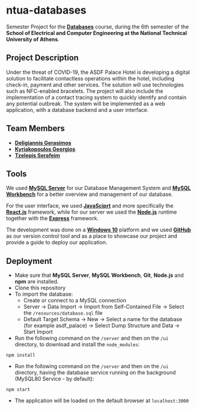# ntua-databases

Semester Project for the [**Databases**](https://www.ece.ntua.gr/en/undergraduate/courses/3123) course, during the 6th semester of the **School of Electrical and Computer Engineering at the National Technical University of Athens**.

## Project Description
Under the threat of COVID-19, the ASDF Palace Hotel is developing a digital solution to facilitate contactless operations within the hotel, including check-in, payment and other services. The solution will use technologies such as NFC-enabled bracelets. The project will also include the implementation of a contact tracing system to quickly identify and contain any potential outbreak. The system will be implemented as a web application, with a database backend and a user interface.

## Team Members
- [**Deligiannis Gerasimos**](https://github.com/GerasimosDel)
- [**Kyriakopoulos Georgios**](https://github.com/geokyr)
- [**Tzelepis Serafeim**](https://github.com/sertze)

## Tools
We used [**MySQL Server**](https://dev.mysql.com/downloads/mysql/) for our Database Management System and [**MySQL Workbench**](https://www.mysql.com/products/workbench/) for a better overview and management of our database.

For the user interface, we used [**JavaSciprt**](https://www.javascript.com/) and more specifically the [**React.js**](https://reactjs.org/) framework, while for our server we used the [**Node.js**](https://nodejs.org/en/) runtime together with the [**Express**](http://expressjs.com/) framework.

The development was done on a [**Windows 10**](https://www.microsoft.com/en-us/software-download/windows10ISO) platform and we used [**GitHub**](https://github.com/) as our version control tool and as a place to showcase our project and provide a guide to deploy our application.

## Deployment
- Make sure that **MySQL Server**, **MySQL Workbench**, **Git**, **Node.js** and **npm** are installed.
- Clone this repository
- To import the database:
  - Create or connect to a MySQL connection
  - Server → Data Import → Import from Self-Contained File → Select the `/resources/database.sql` file
  - Default Target Schema → New → Select a name for the database (for example asdf_palace) → Select Dump Structure and Data → Start Import
- Run the following command on the `/server` and then on the `/ui` directory, to download and install the `node_modules`:
```
npm install
```
- Run the following command on the `/server` and then on the `/ui` directory, having the database service running on the background (MySQL80 Service - by default):
```
npm start
```
- The application will be loaded on the default browser at `localhost:3000`
